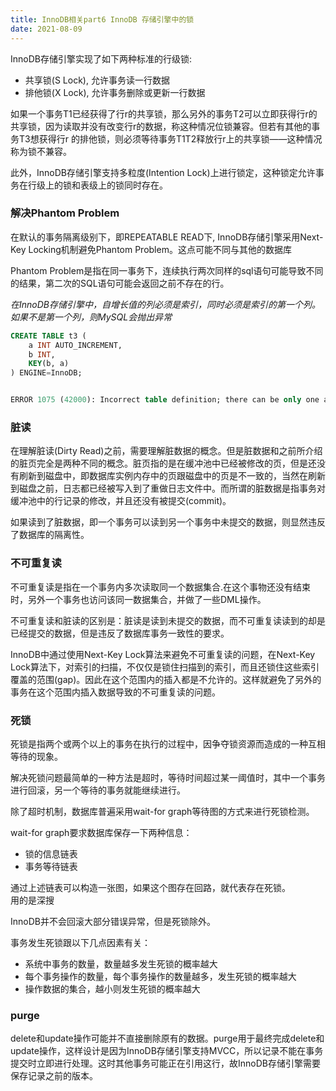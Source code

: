 ```yaml
---
title: InnoDB相关part6 InnoDB 存储引擎中的锁  
date: 2021-08-09 
---    
```



InnoDB存储引擎实现了如下两种标准的行级锁:  

+ 共享锁(S Lock), 允许事务读一行数据
+ 排他锁(X Lock), 允许事务删除或更新一行数据  

如果一个事务T1已经获得了行r的共享锁，那么另外的事务T2可以立即获得行r的共享锁，因为读取并没有改变行r的数据，称这种情况位锁兼容。但若有其他的事务T3想获得行r 的排他锁，则必须等待事务T1T2释放行r上的共享锁——这种情况称为锁不兼容。  


此外，InnoDB存储引擎支持多粒度(Intention Lock)上进行锁定，这种锁定允许事务在行级上的锁和表级上的锁同时存在。  

### 解决Phantom Problem  

在默认的事务隔离级别下，即REPEATABLE READ下, InnoDB存储引擎采用Next-Key Locking机制避免Phantom Problem。这点可能不同与其他的数据库  

Phantom Problem是指在同一事务下，连续执行两次同样的sql语句可能导致不同的结果，第二次的SQL语句可能会返回之前不存在的行。  



*在InnoDB存储引擎中，自增长值的列必须是索引，同时必须是索引的第一个列。如果不是第一个列，则MySQL会抛出异常*  


```sql
CREATE TABLE t3 (
    a INT AUTO_INCREMENT,
    b INT,
    KEY(b, a)
) ENGINE=InnoDB;


ERROR 1075 (42000): Incorrect table definition; there can be only one auto column and it must be defined as a key
```  


### 脏读

在理解脏读(Dirty Read)之前，需要理解脏数据的概念。但是脏数据和之前所介绍的脏页完全是两种不同的概念。脏页指的是在缓冲池中已经被修改的页，但是还没有刷新到磁盘中，即数据库实例内存中的页跟磁盘中的页是不一致的，当然在刷新到磁盘之前，日志都已经被写入到了重做日志文件中。而所谓的脏数据是指事务对缓冲池中的行记录的修改，并且还没有被提交(commit)。

如果读到了脏数据，即一个事务可以读到另一个事务中未提交的数据，则显然违反了数据库的隔离性。  


### 不可重复读  

不可重复读是指在一个事务内多次读取同一个数据集合.在这个事物还没有结束时，另外一个事务也访问该同一数据集合，并做了一些DML操作。  

不可重复读和脏读的区别是：脏读是读到未提交的数据，而不可重复读读到的却是已经提交的数据，但是违反了数据库事务一致性的要求。    


InnoDB中通过使用Next-Key Lock算法来避免不可重复读的问题，在Next-Key Lock算法下，对索引的扫描，不仅仅是锁住扫描到的索引，而且还锁住这些索引覆盖的范围(gap)。因此在这个范围内的插入都是不允许的。这样就避免了另外的事务在这个范围内插入数据导致的不可重复读的问题。   


### 死锁  


死锁是指两个或两个以上的事务在执行的过程中，因争夺锁资源而造成的一种互相等待的现象。  


解决死锁问题最简单的一种方法是超时，等待时间超过某一阈值时，其中一个事务进行回滚，另一个等待的事务就能继续进行。  

除了超时机制，数据库普遍采用wait-for graph等待图的方式来进行死锁检测。  

wait-for graph要求数据库保存一下两种信息：  

+ 锁的信息链表  
+ 事务等待链表  

通过上述链表可以构造一张图，如果这个图存在回路，就代表存在死锁。  
用的是深搜  

InnoDB并不会回滚大部分错误异常，但是死锁除外。  

事务发生死锁跟以下几点因素有关：  
+ 系统中事务的数量，数量越多发生死锁的概率越大 
+ 每个事务操作的数量，每个事务操作的数量越多，发生死锁的概率越大
+ 操作数据的集合，越小则发生死锁的概率越大  

###  purge    

delete和update操作可能并不直接删除原有的数据。purge用于最终完成delete和update操作，这样设计是因为InnoDB存储引擎支持MVCC，所以记录不能在事务提交时立即进行处理。这时其他事务可能正在引用这行，故InnoDB存储引擎需要保存记录之前的版本。   




